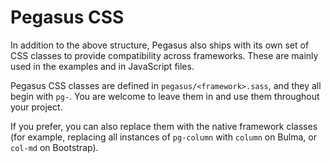 # Pegasus CSS

In addition to the above structure, Pegasus also ships with its own set of CSS classes to provide compatibility
across frameworks. These are mainly used in the examples and in JavaScript files.

Pegasus CSS classes are defined in `pegasus/<framework>.sass`, and they all begin with `pg-`.
You are welcome to leave them in and use them throughout your project.

If you prefer, you can also replace them with the native framework classes (for example, replacing all instances
of `pg-column` with `column` on Bulma, or `col-md` on Bootstrap).

